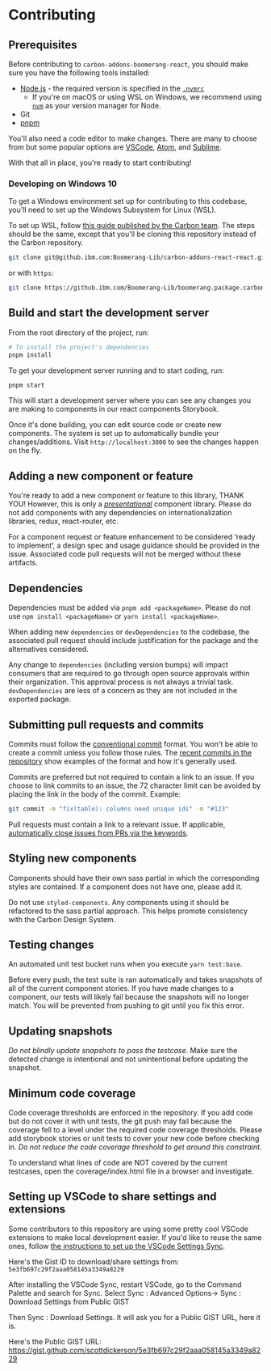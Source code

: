 # Contributing

## Prerequisites

Before contributing to `carbon-addons-boomerang-react`, you should make sure you have the following tools
installed:

- [Node.js](https://nodejs.org/en/download/) - the required version is specified in the [`.nvmrc`](/.nvmrc)
  - If you're on macOS or using WSL on Windows, we recommend using [`nvm`](https://github.com/nvm-sh/nvm) as your version manager for Node.
- Git
- [pnpm](https://yarnpkg.com/en/docs/install)

You'll also need a code editor to make changes. There are many to
choose from but some popular options are
[VSCode](https://code.visualstudio.com/), [Atom](https://atom.io), and
[Sublime](https://www.sublimetext.com/).

With that all in place, you're ready to start contributing!

### Developing on Windows 10

To get a Windows environment set up for contributing to this codebase, you'll need to set up the Windows Subsystem for Linux (WSL).

To set up WSL, follow [this guide published by the Carbon team](https://github.com/carbon-design-system/carbon/blob/master/docs/guides/setup/windows.md). The steps should be the same, except that you'll be cloning this repository instead of the Carbon repository.

```sh
git clone git@github.ibm.com:Boomerang-Lib/carbon-addons-react-react.git
```

or with `https`:

```sh
git clone https://github.ibm.com/Boomerang-Lib/boomerang.package.carbon-addons-boomerang-react.git
```

## Build and start the development server

From the root directory of the project, run:

```sh
# To install the project's dependencies
pnpm install
```

To get your development server running and to start coding, run:

```sh
pnpm start
```

This will start a development server where you can see any changes you are making to components in our react components Storybook.

Once it's done building, you can edit source code or create new components. The system is set up to automatically bundle your changes/additions. Visit `http://localhost:3000` to see the changes happen on the fly.

## Adding a new component or feature

You're ready to add a new component or feature to this library, THANK YOU! However, this is only a [_presentational_](https://medium.com/@dan_abramov/smart-and-dumb-components-7ca2f9a7c7d0) component library. Please do not add components with any dependencies on internationalization libraries, redux, react-router, etc.

For a component request or feature enhancement to be considered ‘ready to implement’, a design spec and usage guidance should be provided in the issue. Associated code pull requests will not be merged without these artifacts.

## Dependencies

Dependencies must be added via `pnpm add <packageName>`. Please do not use `npm install <packageName>` or `yarn install <packageName>`.

When adding new `dependencies` or `devDependencies` to the codebase, the associated pull request should include justification for the package and the alternatives considered.

Any change to `dependencies` (including version bumps) will impact consumers that are required to go through open source approvals within their organization. This approval process is not always a trivial task. `devDependencies` are less of a concern as they are not included in the exported package.

## Submitting pull requests and commits

Commits must follow the [conventional commit](https://www.conventionalcommits.org/en/v1.0.0-beta.2/#summary) format. You won't be able to create a commit unless you follow those rules. The [recent commits in the repository](https://github.ibm.com/Boomerang-Lib/boomerang.package.carbon-addons-boomerang-react/commits/master) show examples of the format and how it's generally used.

Commits are preferred but not required to contain a link to an issue. If you choose to link commits to an issue, the 72 character limit can be avoided by placing the link in the body of the commit. Example:

```sh
git commit -m "fix(table): columns need unique ids" -m "#123"
```

Pull requests must contain a link to a relevant issue. If applicable, [automatically close issues from PRs via the keywords](https://help.github.com/en/articles/closing-issues-using-keywords).

## Styling new components

Components should have their own sass partial in which the corresponding styles are contained. If a component does not have one, please add it.

Do not use `styled-components`. Any components using it should be refactored to the sass partial approach. This helps promote consistency with the Carbon Design System.

## Testing changes

An automated unit test bucket runs when you execute `yarn test:base`.

Before every push, the test suite is ran automatically and takes snapshots of all of the current component stories. If you have made changes to a component, our tests will likely fail because the snapshots will no longer match. You will be prevented from pushing to git until you fix this error.

## Updating snapshots

_Do not blindly update snapshots to pass the testcase._ Make sure the detected change is intentional and not unintentional before updating the snapshot.

## Minimum code coverage

Code coverage thresholds are enforced in the repository. If you add code but do not cover it with unit tests, the git push may fail because the coverage fell to a level under the required code coverage thresholds. Please add storybook stories or unit tests to cover your new code before checking in. _Do not reduce the code coverage threshold to get around this constraint._

To understand what lines of code are NOT covered by the current testcases, open the coverage/index.html file in a browser and investigate.

## Setting up VSCode to share settings and extensions

Some contributors to this repository are using some pretty cool VSCode extensions to make local development easier. If you'd like to reuse the same ones, follow [the instructions to set up the VSCode Settings Sync](http://shanalikhan.github.io/2015/12/15/Visual-Studio-Code-Sync-Settings.html).

Here's the Gist ID to download/share settings from: `5e3fb697c29f2aaa058145a3349a8229`

After installing the VSCode Sync, restart VSCode, go to the Command Palette and search for Sync. Select Sync : Advanced Options-> Sync : Download Settings from Public GIST

Then Sync : Download Settings. It will ask you for a Public GIST URL, here it is.

Here's the Public GIST URL:
https://gist.github.com/scottdickerson/5e3fb697c29f2aaa058145a3349a8229
